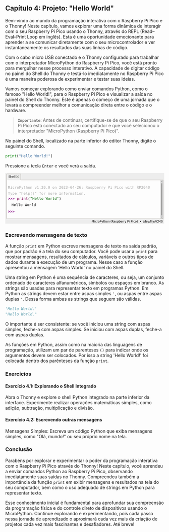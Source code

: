 ## Capítulo 4: Projeto: "Hello World"

Bem-vindo ao mundo da programação interativa com o Raspberry Pi Pico e o Thonny! Neste capítulo, vamos explorar uma forma dinâmica de interagir com o seu Raspberry Pi Pico usando o Thonny, através do REPL (Read–Eval–Print Loop em inglês). Esta é uma oportunidade emocionante para aprender a se comunicar diretamente com o seu microcontrolador e ver instantaneamente os resultados das suas linhas de código.

Com o cabo micro USB conectado e o Thonny configurado para trabalhar com o interpretador MicroPython do Raspberry Pi Pico, você está pronto para mergulhar nesse processo interativo. A capacidade de digitar código no painel do Shell do Thonny e testá-lo imediatamente no Raspberry Pi Pico é uma maneira poderosa de experimentar e testar suas ideias.

Vamos começar explorando como enviar comandos Python, como o famoso "Hello World!", para o Raspberry Pi Pico e visualizar a saída no painel do Shell do Thonny. Este é apenas o começo de uma jornada que o levará a compreender melhor a comunicação direta entre o código e o hardware. 

> **`Importante`**: Antes de continuar, certifique-se de que o seu Raspberry Pi Pico está conectado ao seu computador e que você selecionou o interpretador "MicroPython (Raspberry Pi Pico)".

No painel do Shell, localizado na parte inferior do editor Thonny, digite o seguinte comando. 

```Python
print("Hello World!")
```

Pressione a tecla `Enter` e você verá a saída.

![Thonny shell após execução de Hello World](/images/thonny-shell-hellow.png "Thonny shell após execução de Hello World")

### Escrevendo mensagens de texto

A função `print` em Python escreve mensagens de texto na saída padrão, que por padrão é a tela do seu computador. Você pode usar a `print` para mostrar mensagens, resultados de cálculos, variáveis e outros tipos de dados durante a execução de um programa. Nesse caso a função apresentou a mensagem 'Hello World' no painel do Shell.

Uma string em Python é uma sequência de caracteres, ou seja, um conjunto ordenado de caracteres alfanuméricos, símbolos ou espaços em branco. As strings são usadas para representar texto em programas Python. Em Python as strings devem estar entre aspas simples `'`, ou aspas entre aspas duplas `"`. Dessa forma ambas as strings que seguem são válidas.

```Python
'Hello World.'
"Hello World."
```

O importante é ser consistente: se você iniciou uma string com aspas simples, feche-a com aspas simples. Se iniciou com aspas duplas, feche-a com aspas duplas.

As funções em Python, assim como na maioria das linguagens de programação, utilizam um par de parenteses `()` para indicar onde os argumentos devem ser colocados.  Por isso a string 'Hello World!' foi colocada dentro dos parênteses da função `print`.

### Exercícios

#### Exercício 4.1: Explorando o Shell Integrado

Abra o Thonny e explore o shell Python integrado na parte inferior da interface.
Experimente realizar operações matemáticas simples, como adição, subtração, multiplicação e divisão.

#### Exercício 4.2: Escrevendo outras mensagens

Mensagens Simples: Escreva um código Python que exiba mensagens simples, como "Olá, mundo!" ou seu próprio nome na tela.

### Conclusão

Parabéns por explorar e experimentar o poder da programação interativa com o Raspberry Pi Pico através do Thonny! Neste capítulo, você aprendeu a enviar comandos Python ao Raspberry Pi Pico, observando imediatamente suas saídas no Thonny. Compreendeu também a importância da função `print` em exibir mensagens e resultados na tela do seu computador, bem como o uso adequado de strings em Python para representar texto.

Esse conhecimento inicial é fundamental para aprofundar sua compreensão da programação física e do controle direto de dispositivos usando o MicroPython. Continue explorando e experimentando, pois cada passo nessa jornada de aprendizado o aproximará cada vez mais da criação de projetos cada vez mais fascinantes e desafiadores. Até breve!

